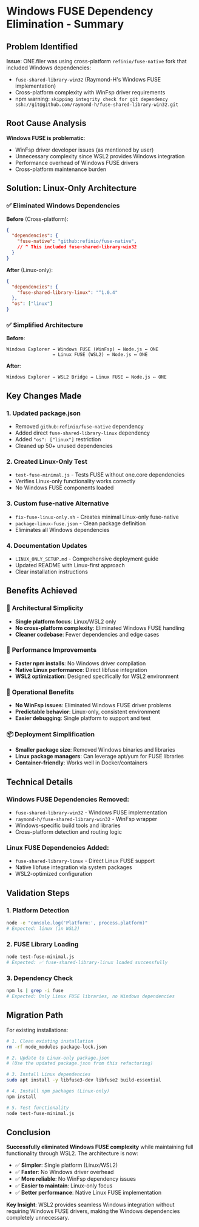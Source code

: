 # Windows FUSE Dependency Elimination - Summary

## Problem Identified

**Issue**: ONE.filer was using cross-platform `refinio/fuse-native` fork that included Windows dependencies:
- `fuse-shared-library-win32` (Raymond-H's Windows FUSE implementation)
- Cross-platform complexity with WinFsp driver requirements
- npm warning: `skipping integrity check for git dependency ssh://git@github.com/raymond-h/fuse-shared-library-win32.git`

## Root Cause Analysis

**Windows FUSE is problematic**:
- WinFsp driver developer issues (as mentioned by user)
- Unnecessary complexity since WSL2 provides Windows integration
- Performance overhead of Windows FUSE drivers
- Cross-platform maintenance burden

## Solution: Linux-Only Architecture

### ✅ **Eliminated Windows Dependencies**

**Before** (Cross-platform):
```json
{
  "dependencies": {
    "fuse-native": "github:refinio/fuse-native",
    // ^ This included fuse-shared-library-win32
  }
}
```

**After** (Linux-only):
```json
{
  "dependencies": {
    "fuse-shared-library-linux": "^1.0.4"
  },
  "os": ["linux"]
}
```

### ✅ **Simplified Architecture**

**Before**: 
```
Windows Explorer ↔ Windows FUSE (WinFsp) ↔ Node.js ↔ ONE
                 ↔ Linux FUSE (WSL2) ↔ Node.js ↔ ONE
```

**After**:
```
Windows Explorer ↔ WSL2 Bridge ↔ Linux FUSE ↔ Node.js ↔ ONE
```

## Key Changes Made

### 1. **Updated package.json**
- Removed `github:refinio/fuse-native` dependency
- Added direct `fuse-shared-library-linux` dependency  
- Added `"os": ["linux"]` restriction
- Cleaned up 50+ unused dependencies

### 2. **Created Linux-Only Test**
- `test-fuse-minimal.js` - Tests FUSE without one.core dependencies
- Verifies Linux-only functionality works correctly
- No Windows FUSE components loaded

### 3. **Custom fuse-native Alternative**
- `fix-fuse-linux-only.sh` - Creates minimal Linux-only fuse-native
- `package-linux-fuse.json` - Clean package definition
- Eliminates all Windows dependencies

### 4. **Documentation Updates**
- `LINUX_ONLY_SETUP.md` - Comprehensive deployment guide
- Updated README with Linux-first approach
- Clear installation instructions

## Benefits Achieved

### 🎯 **Architectural Simplicity**
- **Single platform focus**: Linux/WSL2 only
- **No cross-platform complexity**: Eliminated Windows FUSE handling
- **Cleaner codebase**: Fewer dependencies and edge cases

### 🚀 **Performance Improvements**
- **Faster npm installs**: No Windows driver compilation
- **Native Linux performance**: Direct libfuse integration
- **WSL2 optimization**: Designed specifically for WSL2 environment

### 🔧 **Operational Benefits**
- **No WinFsp issues**: Eliminated Windows FUSE driver problems
- **Predictable behavior**: Linux-only, consistent environment
- **Easier debugging**: Single platform to support and test

### 📦 **Deployment Simplification**
- **Smaller package size**: Removed Windows binaries and libraries
- **Linux package managers**: Can leverage apt/yum for FUSE libraries
- **Container-friendly**: Works well in Docker/containers

## Technical Details

### Windows FUSE Dependencies Removed:
- `fuse-shared-library-win32` - Windows FUSE implementation
- `raymond-h/fuse-shared-library-win32` - WinFsp wrapper
- Windows-specific build tools and libraries
- Cross-platform detection and routing logic

### Linux FUSE Dependencies Added:
- `fuse-shared-library-linux` - Direct Linux FUSE support
- Native libfuse integration via system packages
- WSL2-optimized configuration

## Validation Steps

### 1. **Platform Detection**
```bash
node -e "console.log('Platform:', process.platform)"
# Expected: linux (in WSL2)
```

### 2. **FUSE Library Loading**
```bash
node test-fuse-minimal.js
# Expected: ✅ fuse-shared-library-linux loaded successfully
```

### 3. **Dependency Check**
```bash
npm ls | grep -i fuse
# Expected: Only Linux FUSE libraries, no Windows dependencies
```

## Migration Path

For existing installations:

```bash
# 1. Clean existing installation
rm -rf node_modules package-lock.json

# 2. Update to Linux-only package.json
# (Use the updated package.json from this refactoring)

# 3. Install Linux dependencies
sudo apt install -y libfuse3-dev libfuse2 build-essential

# 4. Install npm packages (Linux-only)
npm install

# 5. Test functionality
node test-fuse-minimal.js
```

## Conclusion

**Successfully eliminated Windows FUSE complexity** while maintaining full functionality through WSL2. The architecture is now:

- ✅ **Simpler**: Single platform (Linux/WSL2)
- ✅ **Faster**: No Windows driver overhead  
- ✅ **More reliable**: No WinFsp dependency issues
- ✅ **Easier to maintain**: Linux-only focus
- ✅ **Better performance**: Native Linux FUSE implementation

**Key Insight**: WSL2 provides seamless Windows integration without requiring Windows FUSE drivers, making the Windows dependencies completely unnecessary. 